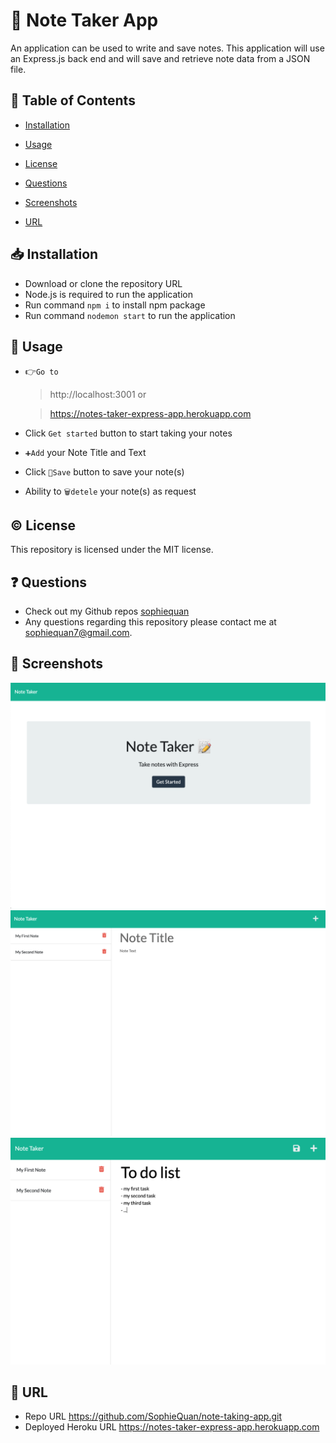 # 📝 Note Taker App
An application can be used to write and save notes. This application will use an Express.js back end and will save and retrieve note data from a JSON file.

## 📑 Table of Contents
  * [Installation](#📥%20installation)

  * [Usage](#📗%20usage)

  * [License](#©%20license)

  * [Questions](#❓%20questions)

  * [Screenshots](#🌠%20screenshots)

  * [URL](#🔗%20URL)

## 📥 Installation
  * Download or clone the repository URL
  * Node.js is required to run the application
  * Run command `npm i` to install npm package
  * Run command `nodemon start` to run the application

## 📗 Usage
* 👉`Go to`
    > http://localhost:3001 or

    > https://notes-taker-express-app.herokuapp.com
* Click `Get started` button to start taking your notes
* `➕Add` your Note Title and Text
* Click `💾Save` button to save your note(s)
* Ability to `🗑detele` your note(s) as request


## © License
This repository is licensed under the MIT license.

## ❓ Questions
- Check out my Github repos [sophiequan](https://github.com/sophiequan)
- Any questions regarding this repository please contact me at [sophiequan7@gmail.com](mailto:sophiequan7@gmail.com).

## 🌠 Screenshots
![screen shot note taker #1](public/assets/images/screenshot_1.png?raw=true " note taker screenshot")
![screen shot note taker #2](public/assets/images/screenshot_2.png?raw=true " note taker screenshot #2")
![screen shot note taker #3](public/assets/images/screenshot_3.png?raw=true " note taker screenshot #3")


## 🔗 URL
 * Repo URL https://github.com/SophieQuan/note-taking-app.git
 * Deployed Heroku URL https://notes-taker-express-app.herokuapp.com
